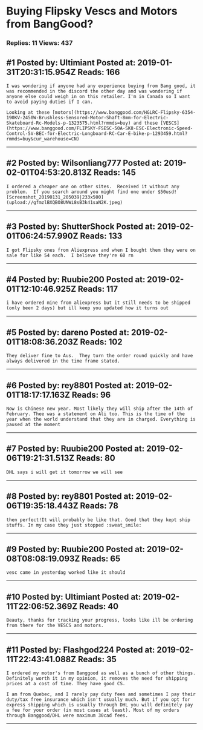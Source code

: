# Buying Flipsky Vescs and Motors from BangGood?

### Replies: 11 Views: 437

## \#1 Posted by: Ultimiant Posted at: 2019-01-31T20:31:15.954Z Reads: 166

```
I was wondering if anyone had any experience buying from Bang good, it was recommended in the discord the other day and was wondering if anyone else could weigh in on this retailer. I'm in Canada so I want to avoid paying duties if I can.

Looking at these [motors](https://www.banggood.com/HGLRC-Flipsky-6354-190KV-2450W-Brushless-Sensored-Motor-Shaft-8mm-for-Electric-Skateboard-Rc-Models-p-1323575.html?rmmds=buy) and these [VESCS](https://www.banggood.com/FLIPSKY-FSESC-50A-SK8-ESC-Electronic-Speed-Control-5V-BEC-for-Electric-Longboard-RC-Car-E-bike-p-1293459.html?rmmds=buy&cur_warehouse=CN)
```

---
## \#2 Posted by: Wilsonliang777 Posted at: 2019-02-01T04:53:20.813Z Reads: 145

```
I ordered a cheaper one on other sites.  Received it without any problem.  If you search around you might find one under $50usd![Screenshot_20190131_205039|233x500](upload://gfmzlBXQBO8UNWi8sB3k41saN2K.jpeg)
```

---
## \#3 Posted by: ShutterShock Posted at: 2019-02-01T06:24:57.990Z Reads: 133

```
I got Flipsky ones from Aliexpress and when I bought them they were on sale for like 54 each.  I believe they're 60 rn
```

---
## \#4 Posted by: Ruubie200 Posted at: 2019-02-01T12:10:46.925Z Reads: 117

```
i have ordered mine from aliexpress but it still needs to be shipped (only been 2 days) but ill keep you updated how it turns out
```

---
## \#5 Posted by: dareno Posted at: 2019-02-01T18:08:36.203Z Reads: 102

```
They deliver fine to Aus.  They turn the order round quickly and have always delivered in the time frame stated.
```

---
## \#6 Posted by: rey8801 Posted at: 2019-02-01T18:17:17.163Z Reads: 96

```
Now is Chinese new year. Most likely they will ship after the 14th of February. Thee was a statement on Ali too. This is the time of the year when the world understand that they are in charged. Everything is paused at the moment
```

---
## \#7 Posted by: Ruubie200 Posted at: 2019-02-06T19:21:31.513Z Reads: 80

```
DHL says i will get it tomorrow we will see
```

---
## \#8 Posted by: rey8801 Posted at: 2019-02-06T19:35:18.443Z Reads: 78

```
then perfect!It will probably be like that. Good that they kept ship stuffs. In my case they just stopped :sweat_smile:
```

---
## \#9 Posted by: Ruubie200 Posted at: 2019-02-08T08:08:19.093Z Reads: 65

```
vesc came in yesterdag worked like it should
```

---
## \#10 Posted by: Ultimiant Posted at: 2019-02-11T22:06:52.369Z Reads: 40

```
Beauty, thanks for tracking your progress, looks like ill be ordering from there for the VESCS and motors.
```

---
## \#11 Posted by: Flashgod224 Posted at: 2019-02-11T22:43:41.088Z Reads: 35

```
I ordered my motor's from Banggood as well as a bunch of other things. Definitely worth it in my opinion, it removes the need for shipping prices at a cost of time. They have good CS. 

I am from Quebec, and I rarely pay duty fees and sometimes I pay their duty/tax free insurance which isn't usually much. But if you opt for express shipping which is usually through DHL you will definitely pay a fee for your order (in most cases at least). Most of my orders through Banggood/DHL were maximum 30cad fees.
```

---
